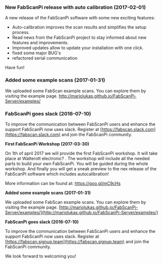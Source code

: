### New FabScanPi release with auto calibration (2017-02-01)
A new release of the FabScanPi software with some new exciting features:

 * Auto-calibration improves the scan results and simplifies the setup process.
 * Read news from the FabScanPi project to stay informed about new features and improvements.
 * Improved updates allow to update your installation with one click.
 * fixed some major BUG's
 * refactored serial communication

Have fun!

### Added some example scans (2017-01-31)

We uploaded some FabScan example scans. You can explore them by visiting the example page. http://mariolukas.github.io/FabScanPi-Server/examples/

### FabScanPi goes slack (2016-07-10)
To improve the communication between FabScanPi users and enhance the support FabScanPi now uses slack. Register at
[https://fabscan.slack.com](https://fabscan.slack.com) and join the FabScanPi community.

**First FabScanPi Workshop (2017-03-30)**

On 1th of april 2017 we will provide the first FabScanPi workshop. 
It will take place at Watterott electronic? . The workshop will include all the 
needed parts to build your own FabScanPi. You will be guided during the whole workshop. 
And finally you will get a sneak preview to the nex release of the FabScanPi 
software which includes autocalibration!

More information can be found at: https://goo.gl/mC9cHs

**Added some example scans (2017-01-31)**

We uploaded some FabScan example scans. You can explore them by visiting the example page. 
[http://mariolukas.github.io/FabScanPi-Server/examples/](http://mariolukas.github.io/FabScanPi-Server/examples/) 


**FabScanPi goes slack (2016-07-10)**

To improve the communication between FabScanPi users and enhance the support FabScanPi now uses slack. Register at
[https://fabscan.signup.team](https://fabscan.signup.team) and join the FabScanPi community.

We look forward to welcoming you!
